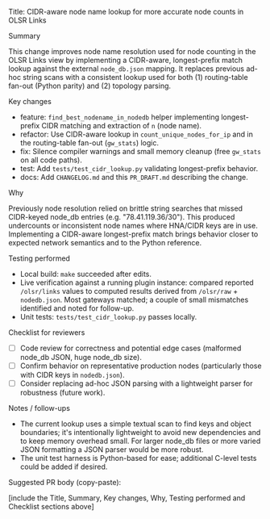 Title: CIDR-aware node name lookup for more accurate node counts in OLSR Links

Summary

This change improves node name resolution used for node counting in the OLSR Links view by implementing a CIDR-aware, longest-prefix match lookup against the external `node_db.json` mapping. It replaces previous ad-hoc string scans with a consistent lookup used for both (1) routing-table fan-out (Python parity) and (2) topology parsing.

Key changes

- feature: `find_best_nodename_in_nodedb` helper implementing longest-prefix CIDR matching and extraction of `n` (node name).
- refactor: Use CIDR-aware lookup in `count_unique_nodes_for_ip` and in the routing-table fan-out (`gw_stats`) logic.
- fix: Silence compiler warnings and small memory cleanup (free `gw_stats` on all code paths).
- test: Add `tests/test_cidr_lookup.py` validating longest-prefix behavior.
- docs: Add `CHANGELOG.md` and this `PR_DRAFT.md` describing the change.

Why

Previously node resolution relied on brittle string searches that missed CIDR-keyed node_db entries (e.g. "78.41.119.36/30"). This produced undercounts or inconsistent node names where HNA/CIDR keys are in use. Implementing a CIDR-aware longest-prefix match brings behavior closer to expected network semantics and to the Python reference.

Testing performed

- Local build: `make` succeeded after edits.
- Live verification against a running plugin instance: compared reported `/olsr/links` values to computed results derived from `/olsr/raw` + `nodedb.json`. Most gateways matched; a couple of small mismatches identified and noted for follow-up.
- Unit tests: `tests/test_cidr_lookup.py` passes locally.

Checklist for reviewers

- [ ] Code review for correctness and potential edge cases (malformed node_db JSON, huge node_db size).
- [ ] Confirm behavior on representative production nodes (particularly those with CIDR keys in `nodedb.json`).
- [ ] Consider replacing ad-hoc JSON parsing with a lightweight parser for robustness (future work).

Notes / follow-ups

- The current lookup uses a simple textual scan to find keys and object boundaries; it's intentionally lightweight to avoid new dependencies and to keep memory overhead small. For larger node_db files or more varied JSON formatting a JSON parser would be more robust.
- The unit test harness is Python-based for ease; additional C-level tests could be added if desired.

Suggested PR body (copy-paste):

[include the Title, Summary, Key changes, Why, Testing performed and Checklist sections above]

